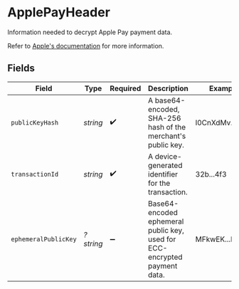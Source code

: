 # ApplePayHeader

Information needed to decrypt Apple Pay payment data.

Refer to [Apple's documentation](https://developer.apple.com/documentation/passkit/payment-token-format-reference#Header-keys-and-values) 
for more information.


## Fields

| Field                                                                     | Type                                                                      | Required                                                                  | Description                                                               | Example                                                                   |
| ------------------------------------------------------------------------- | ------------------------------------------------------------------------- | ------------------------------------------------------------------------- | ------------------------------------------------------------------------- | ------------------------------------------------------------------------- |
| `publicKeyHash`                                                           | *string*                                                                  | :heavy_check_mark:                                                        | A base64-encoded, SHA-256 hash of the merchant's public key.              | l0CnXdMv...D1I=                                                           |
| `transactionId`                                                           | *string*                                                                  | :heavy_check_mark:                                                        | A device-generated identifier for the transaction.                        | 32b...4f3                                                                 |
| `ephemeralPublicKey`                                                      | *?string*                                                                 | :heavy_minus_sign:                                                        | Base64-encoded ephemeral public key, used for ECC-encrypted payment data. | MFkwEK...Md==                                                             |